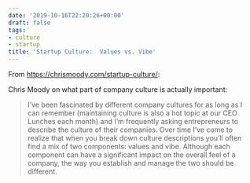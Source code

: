 ```yaml
---
date: '2019-10-16T22:20:26+00:00'
draft: false
tags:
- culture
- startup
title: 'Startup Culture:  Values vs. Vibe'
---
```


From https://chrismoody.com/startup-culture/:

Chris Moody on what part of company culture is actually important:

>I’ve been fascinated by different company cultures for as long as I can remember (maintaining culture is also a hot topic at our CEO Lunches each month) and I’m frequently asking entrepreneurs to describe the culture of their companies. Over time I’ve come to realize that when you break down culture descriptions you’ll often find a mix of two components: values and vibe. Although each component can have a significant impact on the overall feel of a company, the way you establish and manage the two should be different.
